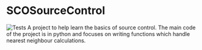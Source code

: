 # SCOSourceControl
![Tests](https://github.com/JamieMair/SCOSourceControl/actions/workflows/python-app.yml/badge.svg)
A project to help learn the basics of source control. The main code of the project is in python and focuses on writing functions which handle nearest neighbour calculations.
